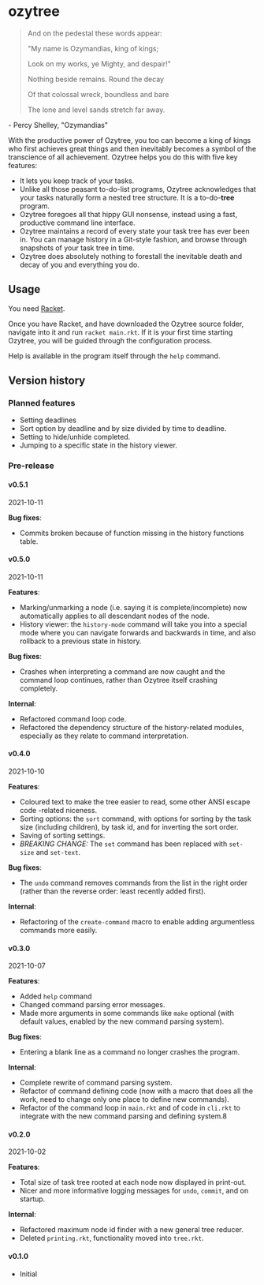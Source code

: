 # ozytree

> And on the pedestal these words appear:
> 
> "My name is Ozymandias, king of kings;
> 
> Look on my works, ye Mighty, and despair!"
> 
> Nothing beside remains. Round the decay
> 
> Of that colossal wreck, boundless and bare
> 
> The lone and level sands stretch far away.

\- Percy Shelley, "Ozymandias"

With the productive power of Ozytree, you too can become a king of kings who first achieves great things and then inevitably becomes a symbol of the transcience of all achievement. Ozytree helps you do this with five key features:

- It lets you keep track of your tasks.
- Unlike all those peasant to-do-list programs, Ozytree acknowledges that your tasks naturally form a nested tree structure. It is a to-do-**tree** program.
- Ozytree foregoes all that hippy GUI nonsense, instead using a fast, productive command line interface.
- Ozytree maintains a record of every state your task tree has ever been in. You can manage history in a Git-style fashion, and browse through snapshots of your task tree in time.
- Ozytree does absolutely nothing to forestall the inevitable death and decay of you and everything you do.

## Usage

You need [Racket](https://racket-lang.org/).

Once you have Racket, and have downloaded the Ozytree source folder, navigate into it and run `racket main.rkt`. If it is your first time starting Ozytree, you will be guided through the configuration process.

Help is available in the program itself through the `help` command.

## Version history
### Planned features
- Setting deadlines
- Sort option by deadline and by size divided by time to deadline.
- Setting to hide/unhide completed.
- Jumping to a specific state in the history viewer.

### Pre-release
#### v0.5.1
2021-10-11

**Bug fixes**:
- Commits broken because of function missing in the history functions table.

#### v0.5.0
2021-10-11

**Features**:
- Marking/unmarking a node (i.e. saying it is complete/incomplete) now automatically applies to all descendant nodes of the node.
- History viewer: the `history-mode` command will take you into a special mode where you can navigate forwards and backwards in time, and also rollback to a previous state in history.

**Bug fixes**:
- Crashes when interpreting a command are now caught and the command loop continues, rather than Ozytree itself crashing completely.

**Internal**:
- Refactored command loop code.
- Refactored the dependency structure of the history-related modules, especially as they relate to command interpretation.

#### v0.4.0
2021-10-10

**Features**:
- Coloured text to make the tree easier to read, some other ANSI escape code -related niceness.
- Sorting options: the `sort` command, with options for sorting by the task size (including children), by task id, and for inverting the sort order.
- Saving of sorting settings.
- *BREAKING CHANGE:* The `set` command has been replaced with `set-size` and `set-text`.

**Bug fixes**:
- The `undo` command removes commands from the list in the right order (rather than the reverse order: least recently added first).

**Internal**:
- Refactoring of the `create-command` macro to enable adding argumentless commands more easily.

#### v0.3.0
2021-10-07

**Features**:

- Added `help` command
- Changed command parsing error messages.
- Made more arguments in some commands like `make` optional (with default values, enabled by the new command parsing system).

**Bug fixes**:
- Entering a blank line as a command no longer crashes the program.

**Internal**:
- Complete rewrite of command parsing system.
- Refactor of command defining code (now with a macro that does all the work, need to change only one place to define new commands).
- Refactor of the command loop in `main.rkt` and of code in `cli.rkt` to integrate with the new command parsing and defining system.8

#### v0.2.0
2021-10-02

**Features**:

- Total size of task tree rooted at each node now displayed in print-out.
- Nicer and more informative logging messages for `undo`, `commit`, and on startup.

**Internal**:
- Refactored maximum node id finder with a new general tree reducer.
- Deleted `printing.rkt`, functionality moved into `tree.rkt`.

#### v0.1.0
- Initial
